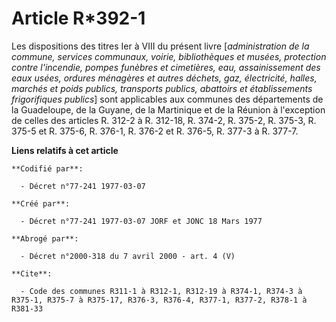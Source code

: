 # Article R*392-1

Les dispositions des titres Ier à VIII du présent livre [*administration de la commune, services communaux, voirie,
bibliothèques et musées, protection contre l'incendie, pompes funèbres et cimetières, eau, assainissement des eaux usées,
ordures ménagères et autres déchets, gaz, électricité, halles, marchés et poids publics, transports publics, abattoirs et
établissements frigorifiques publics*] sont applicables aux communes des départements de la Guadeloupe, de la Guyane, de la
Martinique et de la Réunion à l'exception de celles des articles R. 312-2 à R. 312-18, R. 374-2, R. 375-2, R. 375-3, R. 375-5
et R. 375-6, R. 376-1, R. 376-2 et R. 376-5, R. 377-3 à R. 377-7.

**Liens relatifs à cet article**

	**Codifié par**:

	  - Décret n°77-241 1977-03-07

	**Créé par**:

	  - Décret n°77-241 1977-03-07 JORF et JONC 18 Mars 1977

	**Abrogé par**:

	  - Décret n°2000-318 du 7 avril 2000 - art. 4 (V)

	**Cite**:

	  - Code des communes R311-1 à R312-1, R312-19 à R374-1, R374-3 à R375-1, R375-7 à R375-17, R376-3, R376-4, R377-1, R377-2, R378-1 à R381-33
